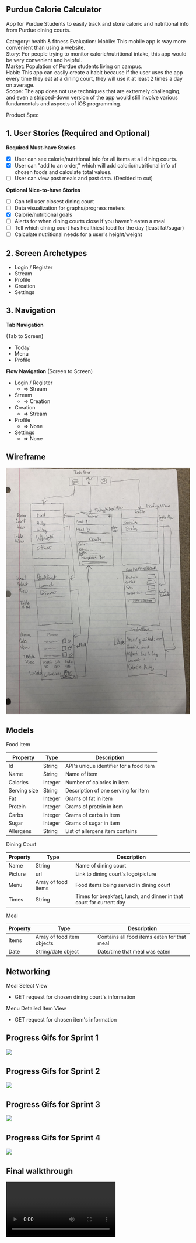 ## Purdue Calorie Calculator
App for Purdue Students to easily track and store caloric and nutritional info from Purdue dining courts.  

Category: health & fitness 
Evaluation: 
Mobile: This mobile app is way more convenient than using a website.  
Story: For people trying to monitor caloric/nutritional intake, this app would be very convenient and helpful.  
Market: Population of Purdue students living on campus.  
Habit: This app can easily create a habit because if the user uses the app every time they eat at a dining court, they will use it at least 2 times a day on average.  
Scope: The app does not use techniques that are extremely challenging, and even a stripped-down version of the app would still involve various fundamentals and aspects of iOS programming.  

Product Spec 
## 1. User Stories (Required and Optional) 

**Required Must-have Stories** 
- [X] User can see calorie/nutritional info for all items at all dining courts. 
- [X] User can "add to an order," which will add caloric/nutritional info of chosen foods and calculate total values. 
- [ ] User can view past meals and past data. (Decided to cut)  

**Optional Nice-to-have Stories** 
- [ ] Can tell user closest dining court 
- [ ] Data visualization for graphs/progress meters
- [X] Calorie/nutritional goals 
- [ ] Alerts for when dining courts close if you haven't eaten a meal 
- [ ] Tell which dining court has healthiest food for the day (least fat/sugar)
- [ ] Calculate nutritional needs for a user's height/weight 

## 2. Screen Archetypes 
* Login / Register 
* Stream 
* Profile 
* Creation 
* Settings 

## 3. Navigation 

**Tab Navigation** 

(Tab to Screen)
* Today 
* Menu 
* Profile

**Flow Navigation** (Screen to Screen)

 * Login / Register
   * => Stream
 * Stream
   * => Creation
 * Creation
   * => Stream
 * Profile
   * => None
 * Settings
   * => None
   
## Wireframe

![Wireframe](https://github.com/purduenutritioncalculator/PurdueNutritionCalc/blob/master/iOS%20Wireframe.jpg)

## Models

Food Item

|Property|Type|Description|
|---|---|---|
|Id|String|API's unique identifier for a food item|
|Name|String|Name of item|
|Calories|Integer|Number of calories in item|
|Serving size|String|Description of one serving for item|
|Fat|Integer|Grams of fat in item|
|Protein|Integer|Grams of protein in item|
|Carbs|Integer|Grams of carbs in item|
|Sugar|Integer|Grams of sugar in item|
|Allergens|String|List of allergens item contains|

Dining Court

|Property|Type|Description|
|---|---|---|
|Name|String|Name of dining court|
|Picture|url|Link to dining court's logo/picture|
|Menu|Array of food items|Food items being served in dining court|
|Times|String|Times for breakfast, lunch, and dinner in that court for current day|

Meal

|Property|Type|Description|
|---|---|---|
|Items|Array of food item objects|Contains all food items eaten for that meal|
|Date|String/date object|Date/time that meal was eaten|

## Networking

Meal Select View
 * GET request for chosen dining court's information

Menu Detailed Item View
 * GET request for chosen item's information
 
## Progress Gifs for Sprint 1

![](Sprint1Gif.gif)

## Progress Gifs for Sprint 2

![](Sprint2Gif.gif)

## Progress Gifs for Sprint 3

![](Sprint3Gif.gif)

## Progress Gifs for Sprint 4

![](Sprint4Gif.gif)

## Final walkthrough
![](Walkthrough.mp4)
